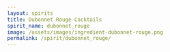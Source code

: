 ```yaml
---
layout: spirits
title: Dubonnet Rouge Cocktails
spirit_name: dubonnet_rouge
image: /assets/images/ingredient-dubonnet-rouge.png
permalink: /spirit/dubonnet_rouge/
---
```

